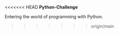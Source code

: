 <<<<<<< HEAD
**Python-Challenge**

Entering the world of programming with Python.

>>>>>>> origin/main
